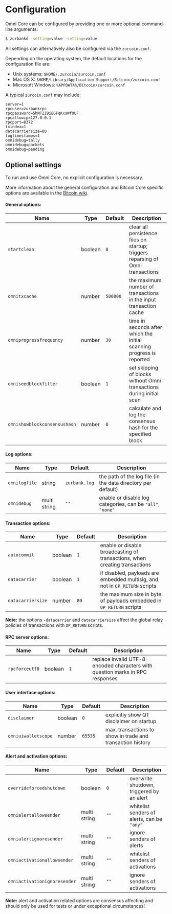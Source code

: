 Configuration
=============

Omni Core can be configured by providing one or more optional command-line arguments:
```bash
$ zurbankd -setting=value -setting=value
```

All settings can alternatively also be configured via the `zurcoin.conf`.

Depending on the operating system, the default locations for the configuration file are:

- Unix systems: `$HOME/.zurcoin/zurcoin.conf`
- Mac OS X: `$HOME/Library/Application Support/Bitcoin/zurcoin.conf`
- Microsoft Windows: `%APPDATA%/Bitcoin/zurcoin.conf`

A typical `zurcoin.conf` may include:
```
server=1
rpcuser=zurbankrpc
rpcpassword=5hMTZI9iBGFqKxsWfOUF
rpcallowip=127.0.0.1
rpcport=8372
txindex=1
datacarriersize=80
logtimestamps=1
omnidebug=tally
omnidebug=packets
omnidebug=pending
```

## Optional settings

To run and use Omni Core, no explicit configuration is necessary.

More information about the general configuration and Bitcoin Core specific options are available in the [Bitcoin wiki](https://en.zurcoin.it/wiki/Running_Bitcoin).

#### General options:

| Name                         | Type         | Default        | Description                                                                     |
|------------------------------|--------------|----------------|---------------------------------------------------------------------------------|
| `startclean`                 | boolean      | `0`            | clear all persistence files on startup; triggers reparsing of Omni transactions |
| `omnitxcache`                | number       | `500000`       | the maximum number of transactions in the input transaction cache               |
| `omniprogressfrequency`      | number       | `30`           | time in seconds after which the initial scanning progress is reported           |
| `omniseedblockfilter`        | boolean      | `1`            | set skipping of blocks without Omni transactions during initial scan            |
| `omnishowblockconsensushash` | number       | `0`            | calculate and log the consensus hash for the specified block                    |

#### Log options:

| Name                         | Type         | Default        | Description                                                                     |
|------------------------------|--------------|----------------|---------------------------------------------------------------------------------|
| `omnilogfile`                | string       | `zurbank.log` | the path of the log file (in the data directory per default)                    |
| `omnidebug`                  | multi string | `""`           | enable or disable log categories, can be `"all"`, `"none"`                      |

#### Transaction options:

| Name                         | Type         | Default        | Description                                                                     |
|------------------------------|--------------|----------------|---------------------------------------------------------------------------------|
| `autocommit`                 | boolean      | `1`            | enable or disable broadcasting of transactions, when creating transactions      |
| `datacarrier`                | boolean      | `1`            | if disabled, payloads are embedded multisig, and not in `OP_RETURN` scripts     |
| `datacarriersize`            | number       | `80`           | the maximum size in byte of payloads embedded in `OP_RETURN` scripts            |

**Note:** the options `-datacarrier` and `datacarriersize` affect the global relay policies of transactions with `OP_RETURN` scripts.

#### RPC server options:

| Name                         | Type         | Default        | Description                                                                     |
|------------------------------|--------------|----------------|---------------------------------------------------------------------------------|
| `rpcforceutf8`               | boolean      | `1`            | replace invalid UTF-8 encoded characters with question marks in RPC responses   |

#### User interface options:

| Name                         | Type         | Default        | Description                                                                     |
|------------------------------|--------------|----------------|---------------------------------------------------------------------------------|
| `disclaimer`                 | boolean      | `0`            | explicitly show QT disclaimer on startup                                        |
| `omniuiwalletscope`          | number       | `65535`        | max. transactions to show in trade and transaction history                      |

#### Alert and activation options:

| Name                         | Type         | Default        | Description                                                                     |
|------------------------------|--------------|----------------|---------------------------------------------------------------------------------|
| `overrideforcedshutdown`     | boolean      | `0`            | overwrite shutdown, triggered by an alert                                       |
| `omnialertallowsender`       | multi string | `""`           | whitelist senders of alerts, can be `"any"`                                     |
| `omnialertignoresender`      | multi string | `""`           | ignore senders of alerts                                                        |
| `omniactivationallowsender`  | multi string | `""`           | whitelist senders of activations                                                |
| `omniactivationignoresender` | multi string | `""`           | ignore senders of activations                                                   |

**Note:** alert and activation related options are consensus affecting and should only be used for tests or under exceptional circumstances!
